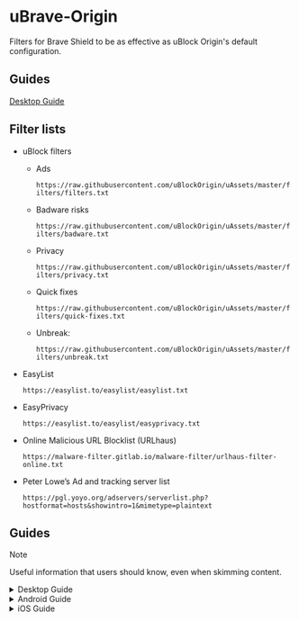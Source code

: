 # uBrave-Origin
Filters for Brave Shield to be as effective as uBlock Origin's default configuration.

## Guides

[Desktop Guide](https://github.com/matt911/uBrave?tab=readme-ov-file#guides-1)

## Filter lists

* uBlock filters

   - Ads

     `https://raw.githubusercontent.com/uBlockOrigin/uAssets/master/filters/filters.txt`

   - Badware risks

     `https://raw.githubusercontent.com/uBlockOrigin/uAssets/master/filters/badware.txt`

   - Privacy

     `https://raw.githubusercontent.com/uBlockOrigin/uAssets/master/filters/privacy.txt`

   - Quick fixes

     `https://raw.githubusercontent.com/uBlockOrigin/uAssets/master/filters/quick-fixes.txt`

   - Unbreak:

     `https://raw.githubusercontent.com/uBlockOrigin/uAssets/master/filters/unbreak.txt`

* EasyList

     `https://easylist.to/easylist/easylist.txt`
 
* EasyPrivacy

  `https://easylist.to/easylist/easyprivacy.txt`

* Online Malicious URL Blocklist (URLhaus)

   `https://malware-filter.gitlab.io/malware-filter/urlhaus-filter-online.txt`

* Peter Lowe’s Ad and tracking server list

   `https://pgl.yoyo.org/adservers/serverlist.php?hostformat=hosts&showintro=1&mimetype=plaintext`

## Guides

> [!NOTE]
> Useful information that users should know, even when skimming content.

<details>
## da   
<summary>Desktop Guide</summary>

> [!NOTE]
> Useful information that users should know, even when skimming content.

1. Open Brave

![image](https://github.com/user-attachments/assets/410f084c-04c7-4c05-bbe9-324f3a954208)

2. Go to Settings

![Screenshot 2024-09-14 110544](https://github.com/user-attachments/assets/0f989fb6-94a6-4098-8962-c3d5c7aee7fe)

3. Shields

![Screenshot 2024-09-14 110632](https://github.com/user-attachments/assets/eb4b403b-5c4a-402c-bf11-633422e05a2f)

4. Content filtering

![Screenshot 2024-09-14 110717](https://github.com/user-attachments/assets/6b41c344-8f75-4c09-a6af-574008e21c3b)

5. Scroll to *Add custom filter lists*

![image](https://github.com/user-attachments/assets/c5a97805-6454-4be6-8603-e1cd52c815f1)

6. Paste each filter list URL and press **Add**

 ![Screenshot 2024-09-14 110930](https://github.com/user-attachments/assets/c4fd4cdf-2579-4fcb-b6fa-59bcea4d5de0)


</details>

<details>
   
<summary>Android Guide</summary>

1. Open Brave

![0_android (Custom)](https://github.com/user-attachments/assets/2a449fb2-b383-4025-9399-b96c97e3ae71)

2. Go to Settings

![1_android (Custom2)](https://github.com/user-attachments/assets/4deacb9a-6c9a-4eab-8397-06ea340047ba)


3. Shields and Privacy

![2_android (Custom)](https://github.com/user-attachments/assets/4463d3d6-8f4d-400d-9c24-daae2229a563)


4. Content filtering

![3_android (Custom)](https://github.com/user-attachments/assets/60a54d82-e5e1-434d-bcc1-41781ab5eb34)


5. Add list of custom filters

![4_android (Custom)](https://github.com/user-attachments/assets/470fa8c2-ee87-4ad4-8748-7e2a17fc9035)


6. Paste each filter list URL and press **Add**

![5_android (Custom)](https://github.com/user-attachments/assets/50b14c92-ef35-4c45-a99d-43e7cc912fbd)

7. Press **Update**

![6_android (Custom)](https://github.com/user-attachments/assets/1c8c8f63-2a0f-4aa0-8660-934f7dd8bee7)


</details>

<details>
   
<summary>iOS Guide</summary>


1. Open Brave

![1_ios (Custom)](https://github.com/user-attachments/assets/7d516a98-9fde-40fc-8f7f-45172cea62db)

2. Go to Settings

![2_ios (Custom)](https://github.com/user-attachments/assets/7b7c1754-a5b1-4180-b8e6-6483e2ab954a)

3. Shields and Privacy

![3_ios (Custom)](https://github.com/user-attachments/assets/74dc0877-b841-44f7-a5c3-a77f05def72d)

4. Content filtering

![4_ios (Custom)](https://github.com/user-attachments/assets/44ad30e7-e29d-402a-8d75-3523cf274cab)

5. Add URL filter

![5_ios (Custom)](https://github.com/user-attachments/assets/19ed7e4f-ae41-444d-90e6-1c7a8a126e79)

6. Paste each filter list URL and press **Add**

![6_ios (Custom)](https://github.com/user-attachments/assets/29411318-5b6a-4fdd-acaa-5001753dda9d)

![7_ios (Custom)](https://github.com/user-attachments/assets/65fe8b57-a21f-4181-8830-a1a0991982f2)

</details>
